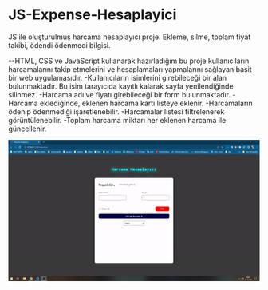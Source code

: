 # JS-Expense-Hesaplayici
JS ile oluşturulmuş harcama hesaplayıcı proje. Ekleme, silme, toplam fiyat takibi, ödendi ödenmedi bilgisi.

--HTML, CSS ve JavaScript kullanarak hazırladığım bu proje kullanıcıların harcamalarını takip etmelerini ve hesaplamaları yapmalarını sağlayan basit bir web uygulamasıdır.
-Kullanıcıların isimlerini girebileceği bir alan bulunmaktadır. Bu isim tarayıcıda kayıtlı kalarak sayfa yenilendiğinde silinmez.
-Harcama adı ve fiyatı girebileceği bir form bulunmaktadır.
-Harcama eklediğinde, eklenen harcama kartı listeye eklenir.
-Harcamaların ödenip ödenmediği işaretlenebilir.
-Harcamalar listesi filtrelenerek görüntülenebilir.
-Toplam harcama miktarı her eklenen harcama ile güncellenir.

<img src="expense.gif">
